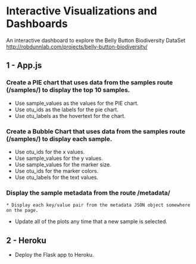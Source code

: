 # Interactive Visualizations and Dashboards
An interactive dashboard to explore the Belly Button Biodiversity DataSet http://robdunnlab.com/projects/belly-button-biodiversity/

## 1 - App.js
  ### Create a PIE chart that uses data from the samples route (/samples/<sample>) to display the top 10 samples.
  * Use sample_values as the values for the PIE chart.
  * Use otu_ids as the labels for the pie chart.
  * Use otu_labels as the hovertext for the chart.
  
  ### Create a Bubble Chart that uses data from the samples route (/samples/<sample>) to display each sample.
  * Use otu_ids for the x values.
  * Use sample_values for the y values.
  * Use sample_values for the marker size.
  * Use otu_ids for the marker colors.
  * Use otu_labels for the text values.
  
  ### Display the sample metadata from the route /metadata/<sample>
    * Display each key/value pair from the metadata JSON object somewhere on the page.
  * Update all of the plots any time that a new sample is selected.
  
  
## 2 - Heroku
  * Deploy the Flask app to Heroku.
  

